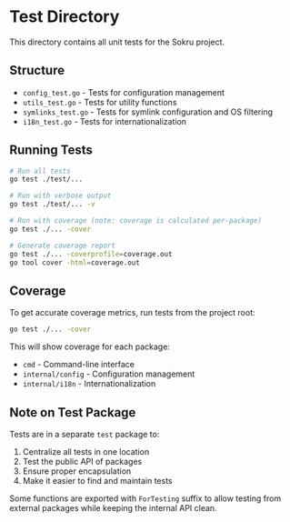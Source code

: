 # Test Directory

This directory contains all unit tests for the Sokru project.

## Structure

- `config_test.go` - Tests for configuration management
- `utils_test.go` - Tests for utility functions
- `symlinks_test.go` - Tests for symlink configuration and OS filtering
- `i18n_test.go` - Tests for internationalization

## Running Tests

```bash
# Run all tests
go test ./test/...

# Run with verbose output
go test ./test/... -v

# Run with coverage (note: coverage is calculated per-package)
go test ./... -cover

# Generate coverage report
go test ./... -coverprofile=coverage.out
go tool cover -html=coverage.out
```

## Coverage

To get accurate coverage metrics, run tests from the project root:

```bash
go test ./... -cover
```

This will show coverage for each package:

- `cmd` - Command-line interface
- `internal/config` - Configuration management
- `internal/i18n` - Internationalization

## Note on Test Package

Tests are in a separate `test` package to:

1. Centralize all tests in one location
2. Test the public API of packages
3. Ensure proper encapsulation
4. Make it easier to find and maintain tests

Some functions are exported with `ForTesting` suffix to allow testing from external packages while keeping the internal API clean.
